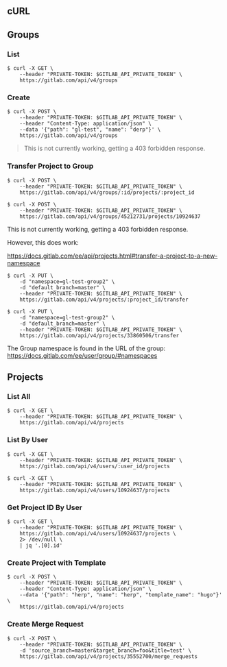 ## cURL

## Groups

### List

```
$ curl -X GET \
    --header "PRIVATE-TOKEN: $GITLAB_API_PRIVATE_TOKEN" \
    https://gitlab.com/api/v4/groups
```

### Create
```
$ curl -X POST \
    --header "PRIVATE-TOKEN: $GITLAB_API_PRIVATE_TOKEN" \
    --header "Content-Type: application/json" \
    --data '{"path": "gl-test", "name": "derp"}' \
    https://gitlab.com/api/v4/groups
```

> This is not currently working, getting a 403 forbidden response.

### Transfer Project to Group

```
$ curl -X POST \
    --header "PRIVATE-TOKEN: $GITLAB_API_PRIVATE_TOKEN" \
    https://gitlab.com/api/v4/groups/:id/projects/:project_id

$ curl -X POST \
    --header "PRIVATE-TOKEN: $GITLAB_API_PRIVATE_TOKEN" \
    https://gitlab.com/api/v4/groups/45212731/projects/10924637
```

This is not currently working, getting a 403 forbidden response.

However, this does work:

https://docs.gitlab.com/ee/api/projects.html#transfer-a-project-to-a-new-namespace

```
$ curl -X PUT \
    -d "namespace=gl-test-group2" \
    -d "default_branch=master" \
    --header "PRIVATE-TOKEN: $GITLAB_API_PRIVATE_TOKEN" \
    https://gitlab.com/api/v4/projects/:project_id/transfer

$ curl -X PUT \
    -d "namespace=gl-test-group2" \
    -d "default_branch=master" \
    --header "PRIVATE-TOKEN: $GITLAB_API_PRIVATE_TOKEN" \
    https://gitlab.com/api/v4/projects/33860506/transfer
```

The Group namespace is found in the URL of the group: https://docs.gitlab.com/ee/user/group/#namespaces

## Projects

### List All

```
$ curl -X GET \
    --header "PRIVATE-TOKEN: $GITLAB_API_PRIVATE_TOKEN" \
    https://gitlab.com/api/v4/projects
```

### List By User

```
$ curl -X GET \
    --header "PRIVATE-TOKEN: $GITLAB_API_PRIVATE_TOKEN" \
    https://gitlab.com/api/v4/users/:user_id/projects

$ curl -X GET \
    --header "PRIVATE-TOKEN: $GITLAB_API_PRIVATE_TOKEN" \
    https://gitlab.com/api/v4/users/10924637/projects
```

### Get Project ID By User

```
$ curl -X GET \
    --header "PRIVATE-TOKEN: $GITLAB_API_PRIVATE_TOKEN" \
    https://gitlab.com/api/v4/users/10924637/projects \
    2> /dev/null \
    | jq '.[0].id'
```

### Create Project with Template

```
$ curl -X POST \
    --header "PRIVATE-TOKEN: $GITLAB_API_PRIVATE_TOKEN" \
    --header "Content-Type: application/json" \
    --data '{"path": "herp", "name": "herp", "template_name": "hugo"}' \
    https://gitlab.com/api/v4/projects
```

### Create Merge Request

```
$ curl -X POST \
    --header "PRIVATE-TOKEN: $GITLAB_API_PRIVATE_TOKEN" \
    -d 'source_branch=master&target_branch=foo&title=test' \
    https://gitlab.com/api/v4/projects/35552700/merge_requests
```

